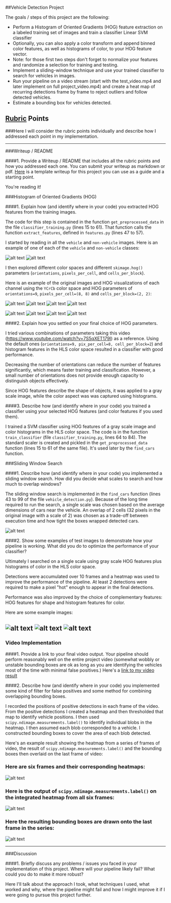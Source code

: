 ##Vehicle Detection Project

The goals / steps of this project are the following:

* Perform a Histogram of Oriented Gradients (HOG) feature extraction on a labeled training set of images and train a classifier Linear SVM classifier
* Optionally, you can also apply a color transform and append binned color features, as well as histograms of color, to your HOG feature vector. 
* Note: for those first two steps don't forget to normalize your features and randomize a selection for training and testing.
* Implement a sliding-window technique and use your trained classifier to search for vehicles in images.
* Run your pipeline on a video stream (start with the test_video.mp4 and later implement on full project_video.mp4) and create a heat map of recurring detections frame by frame to reject outliers and follow detected vehicles.
* Estimate a bounding box for vehicles detected.

[//]: # (Image References)
[image1]: ./output_images/car_sample.png
[image2]: ./output_images/noncar_sample.png
[image3]: ./output_images/car_hog_vis_ch1.png
[image4]: ./output_images/car_hog_vis_ch2.png
[image5]: ./output_images/car_hog_vis_ch3.png
[image6]: ./output_images/noncar_hog_vis_ch1.png
[image7]: ./output_images/noncar_hog_vis_ch2.png
[image8]: ./output_images/noncar_hog_vis_ch3.png
[image9]: ./output_images/search_window.png
[image10]: ./output_images/sample_pipeline1.png
[image11]: ./output_images/sample_pipeline2.png
[image12]: ./output_images/sample_pipeline3.png
[video11]: ./videos/project_video_annotated.mp4

## [Rubric](https://review.udacity.com/#!/rubrics/513/view) Points
###Here I will consider the rubric points individually and describe how I addressed each point in my implementation.  

---
###Writeup / README

####1. Provide a Writeup / README that includes all the rubric points and how you addressed each one.  You can submit your writeup as markdown or pdf.  [Here](https://github.com/udacity/CarND-Vehicle-Detection/blob/master/writeup_template.md) is a template writeup for this project you can use as a guide and a starting point.  

You're reading it!

###Histogram of Oriented Gradients (HOG)

####1. Explain how (and identify where in your code) you extracted HOG features from the training images.

The code for this step is contained in the function `get_preprocessed_data` in the file `classifier_training.py` (lines
15 to 61). That function calls the function `extract_features`, defined in `features.py` (lines 47 to 57).

I started by reading in all the `vehicle` and `non-vehicle` images.  Here is an example of one of each of the `vehicle`
and `non-vehicle` classes:

![alt text][image1]
![alt text][image2]

I then explored different color spaces and different `skimage.hog()` parameters (`orientations`, `pixels_per_cell`, and
`cells_per_block`).

Here is an example of the original images and HOG visualizations of each channel using the `YCrCb` color space and HOG
parameters of `orientations=9`, `pixels_per_cell=(8, 8)` and `cells_per_block=(2, 2)`:

![alt text][image1]
![alt text][image3]
![alt text][image4]
![alt text][image5]

![alt text][image2]
![alt text][image6]
![alt text][image7]
![alt text][image8]


####2. Explain how you settled on your final choice of HOG parameters.

I tried various combinations of parameters taking this video (https://www.youtube.com/watch?v=7S5qXET179I) as a reference.
Using the default ones (`orientations=9, pix_per_cell=8, cell_per_block=2`) and histogram features in the HLS color space
resulted in a classifier with good performance.

Decreasing the number of orientations can reduce the number of features
significantly, which means faster training and classification. However, a small number of orientations does not provide
enough capacity to distinguish objects effectively.

Since HOG features describe the shape of objects, it was applied to a gray scale image, while the color aspect was
was captured using histograms.

####3. Describe how (and identify where in your code) you trained a classifier using your selected HOG features (and color features if you used them).

I trained a SVM classifier using HOG features of a gray scale image and color histograms in the HLS color space. The
code is in the function `train_classifier` (file `classifier_training.py`, lines 64 to 84). The standard scaler is
created and pickled in the `get_preprocessed_data` function (lines 15 to 61 of the same file). It's used later by
the `find_cars` function.

###Sliding Window Search

####1. Describe how (and identify where in your code) you implemented a sliding window search.  How did you decide what scales to search and how much to overlap windows?

The sliding window search is implemented in the `find_cars` function (lines 43 to 99 of the file `vehicle_detection.py`).
Because of the long time required to run the search, a single scale was chosen based on the average dimensions of cars
near the vehicle. An overlap of 2 cells (32 pixels in the original image with a scale of 2) was chosen as a trade-off
between execution time and how tight the boxes wrapped detected cars. 

![alt text][image9]

####2. Show some examples of test images to demonstrate how your pipeline is working.  What did you do to optimize the performance of your classifier?

Ultimately I searched on a single scale using gray scale HOG features plus histograms of color in the HLS color space.

Detections were accumulated over 10 frames and a heatmap was used to improve the performance of the pipeline. At least 2
detections were required to make a pixel "hot" enough to appear in the final detections.

Performance was also improved by the choice of complementary features: HOG features for shape and histogram features for
color.

Here are some example images:

![alt text][image10]
![alt text][image11]
![alt text][image12]
---

### Video Implementation

####1. Provide a link to your final video output.  Your pipeline should perform reasonably well on the entire project video (somewhat wobbly or unstable bounding boxes are ok as long as you are identifying the vehicles most of the time with minimal false positives.)
Here's a [link to my video result](./videos/project_video_annotated.mp4)


####2. Describe how (and identify where in your code) you implemented some kind of filter for false positives and some method for combining overlapping bounding boxes.

I recorded the positions of positive detections in each frame of the video.  From the positive detections I created a
heatmap and then thresholded that map to identify vehicle positions.  I then used `scipy.ndimage.measurements.label()`
to identify individual blobs in the heatmap.  I then assumed each blob corresponded to a vehicle.  I constructed
bounding boxes to cover the area of each blob detected.  

Here's an example result showing the heatmap from a series of frames of video, the result of
`scipy.ndimage.measurements.label()` and the bounding boxes then overlaid on the last frame of video:

### Here are six frames and their corresponding heatmaps:

![alt text][image5]

### Here is the output of `scipy.ndimage.measurements.label()` on the integrated heatmap from all six frames:
![alt text][image6]

### Here the resulting bounding boxes are drawn onto the last frame in the series:
![alt text][image7]



---

###Discussion

####1. Briefly discuss any problems / issues you faced in your implementation of this project.  Where will your pipeline likely fail?  What could you do to make it more robust?

Here I'll talk about the approach I took, what techniques I used, what worked and why, where the pipeline might fail and how I might improve it if I were going to pursue this project further.  

